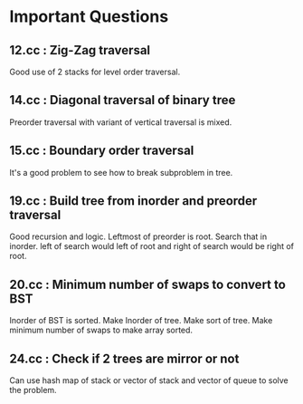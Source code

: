# Important Questions

## 12.cc : Zig-Zag traversal

Good use of 2 stacks for level order traversal.

## 14.cc : Diagonal traversal of binary tree

Preorder traversal with variant of vertical traversal is mixed.

## 15.cc : Boundary order traversal

It's a good problem to see how to break subproblem in tree.

## 19.cc : Build tree from inorder and preorder traversal

Good recursion and logic. Leftmost of preorder is root. Search that in
inorder. left of search would left of root and right of search would be right
of root.

## 20.cc : Minimum number of swaps to convert to BST

Inorder of BST is sorted. Make Inorder of tree. Make sort of tree.
Make minimum number of swaps to make array sorted.

## 24.cc : Check if 2 trees are mirror or not

Can use hash map of stack or vector of stack and vector of queue to solve the
problem.
